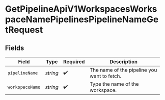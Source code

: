 # GetPipelineApiV1WorkspacesWorkspaceNamePipelinesPipelineNameGetRequest


## Fields

| Field                                       | Type                                        | Required                                    | Description                                 |
| ------------------------------------------- | ------------------------------------------- | ------------------------------------------- | ------------------------------------------- |
| `pipelineName`                              | *string*                                    | :heavy_check_mark:                          | The name of the pipeline you want to fetch. |
| `workspaceName`                             | *string*                                    | :heavy_check_mark:                          | Type the name of the workspace.             |